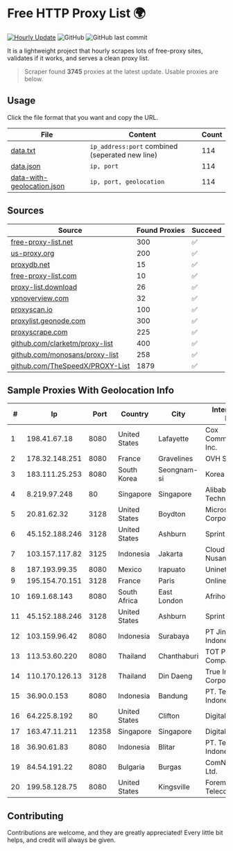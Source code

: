 
# Free HTTP Proxy List 🌍

[![Hourly Update](https://github.com/mertguvencli/http-proxy-list/actions/workflows/main.yml/badge.svg?branch=main)](https://github.com/mertguvencli/http-proxy-list/actions/workflows/main.yml)
![GitHub](https://img.shields.io/github/license/mertguvencli/http-proxy-list)
![GitHub last commit](https://img.shields.io/github/last-commit/mertguvencli/http-proxy-list)

It is a lightweight project that hourly scrapes lots of free-proxy sites, validates if it works, and serves a clean proxy list.


> Scraper found **3745** proxies at the latest update. Usable proxies are below.

## Usage

Click the file format that you want and copy the URL.


|File|Content|Count|
|----|-------|-----|
|[data.txt](https://raw.githubusercontent.com/mertguvencli/http-proxy-list/main/proxy-list/data.txt)|`ip_address:port` combined (seperated new line)|114|
|[data.json](https://raw.githubusercontent.com/mertguvencli/http-proxy-list/main/proxy-list/data.json)|`ip, port`|114|
|[data-with-geolocation.json](https://raw.githubusercontent.com/mertguvencli/http-proxy-list/main/proxy-list/data-with-geolocation.json)|`ip, port, geolocation`|114|

## Sources

|Source|Found Proxies|Succeed|
|------|-------------|-------|
|[free-proxy-list.net](https://free-proxy-list.net)|300|✅|
|[us-proxy.org](https://www.us-proxy.org)|200|✅|
|[proxydb.net](http://proxydb.net)|15|✅|
|[free-proxy-list.com](https://free-proxy-list.com/?page=&port=&type%5B%5D=http&type%5B%5D=https&up_time=0&search=Search)|10|✅|
|[proxy-list.download](https://www.proxy-list.download/HTTP)|26|✅|
|[vpnoverview.com](https://vpnoverview.com/privacy/anonymous-browsing/free-proxy-servers)|32|✅|
|[proxyscan.io](https://www.proxyscan.io)|100|✅|
|[proxylist.geonode.com](https://proxylist.geonode.com/api/proxy-list?limit=300&page=1&sort_by=lastChecked&sort_type=desc&protocols=http,https)|300|✅|
|[proxyscrape.com](https://api.proxyscrape.com/v2/?request=displayproxies&protocol=http&timeout=10000&country=all&ssl=all&anonymity=all)|225|✅|
|[github.com/clarketm/proxy-list](https://raw.githubusercontent.com/clarketm/proxy-list/master/proxy-list-raw.txt)|400|✅|
|[github.com/monosans/proxy-list](https://raw.githubusercontent.com/monosans/proxy-list/main/proxies/http.txt)|258|✅|
|[github.com/TheSpeedX/PROXY-List](https://raw.githubusercontent.com/TheSpeedX/PROXY-List/master/http.txt)|1879|✅|


## Sample Proxies With Geolocation Info

|#|Ip|Port|Country|City|Internet Service Provider|
|-|--|----|-------|----|-------------------------|
|1|198.41.67.18|8080|United States|Lafayette|Cox Communications Inc.|
|2|178.32.148.251|8080|France|Gravelines|OVH SAS|
|3|183.111.25.253|8080|South Korea|Seongnam-si|Korea Telecom|
|4|8.219.97.248|80|Singapore|Singapore|Alibaba (US) Technology Co., Ltd.|
|5|20.81.62.32|3128|United States|Boydton|Microsoft Corporation|
|6|45.152.188.246|3128|United States|Ashburn|Sprint|
|7|103.157.117.82|3125|Indonesia|Jakarta|Cloud Teknologi Nusantara .CV|
|8|187.193.99.35|8080|Mexico|Irapuato|Uninet S.A. de C.V.|
|9|195.154.70.151|3128|France|Paris|Online S.A.S.|
|10|169.1.68.143|8080|South Africa|East London|Afrihost (Pty) Ltd|
|11|45.152.188.246|3128|United States|Ashburn|Sprint|
|12|103.159.96.42|8080|Indonesia|Surabaya|PT Jinde Grup Indonesia|
|13|113.53.60.220|8080|Thailand|Chanthaburi|TOT Public Company Limited|
|14|110.170.126.13|3128|Thailand|Din Daeng|True Internet Corporation CO. Ltd.|
|15|36.90.0.153|8080|Indonesia|Bandung|PT. Telekomunikasi Indonesia|
|16|64.225.8.192|80|United States|Clifton|DigitalOcean, LLC|
|17|163.47.11.211|12358|Singapore|Singapore|DigitalOcean|
|18|36.90.61.83|8080|Indonesia|Blitar|PT. Telekomunikasi Indonesia|
|19|84.54.191.22|8080|Bulgaria|Burgas|ComNet Bulgaria Ltd.|
|20|199.58.128.75|8080|United States|Kingsville|Foremost Telecommunications|



## Contributing

Contributions are welcome, and they are greatly appreciated! Every
little bit helps, and credit will always be given.

